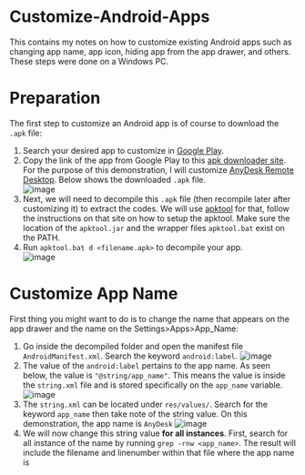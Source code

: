 # Customize-Android-Apps
This contains my notes on how to customize existing Android apps such as changing app name, app icon, hiding app from the app drawer, and others. These steps were done on a Windows PC. 

# Preparation
The first step to customize an Android app is of course to download the `.apk` file:
1. Search your desired app to customize in [Google Play](https://play.google.com/store/apps).
2. Copy the link of the app from Google Play to this [apk downloader site](https://apps.evozi.com/apk-downloader/). For the purpose of this demonstration, I will customize [AnyDesk Remote Desktop](https://play.google.com/store/apps/details?id=com.anydesk.anydeskandroid). Below shows the downloaded `.apk` file.  
![image](https://user-images.githubusercontent.com/87559347/197316309-4b9e9b1a-6dae-426d-9858-1847347e69a2.png)
3. Next, we will need to decompile this `.apk` file (then recompile later after customizing it) to extract the codes. We will use [apktool](https://www.droidviews.com/compile-and-decompile-apk-files-with-apktool/) for that, follow the instructions on that site on how to setup the apktool. Make sure the location of the `apktool.jar` and the wrapper files `apktool.bat` exist on the PATH.  
4. Run `apktool.bat d <filename.apk>` to decompile your app.  
![image](https://user-images.githubusercontent.com/87559347/197320237-e0bfc80c-8622-4f7b-bf04-94ac24458b43.png)


# Customize App Name
First thing you might want to do is to change the name that appears on the app drawer and the name on the Settings>Apps>App_Name:
1. Go inside the decompiled folder and open the manifest file `AndroidManifest.xml`. Search the keyword `android:label`. 
![image](https://user-images.githubusercontent.com/87559347/197320497-d1426ee5-0ae9-4094-8ab5-046f6025dbb2.png)
2. The value of the `android:label` pertains to the app name. As seen below, the value is `"@string/app_name"`. This means the value is inside the `string.xml` file and is stored specifically on the `app_name` variable.  
![image](https://user-images.githubusercontent.com/87559347/197321872-b199b6ee-14a6-41f5-9680-40b90dd78ec1.png)
3. The `string.xml` can be located under `res/values/`. Search for the keyword `app_name` then take note of the string value. On this demonstration, the app name is `AnyDesk`
![image](https://user-images.githubusercontent.com/87559347/197323456-7a579e1f-c627-4873-8ce3-768de70116e5.png)
4. We will now change this string value **for all instances**. First, search for all instance of the name by running `grep -rnw <app_name>`. The result will include the filename and linenumber within that file where the app name is 




